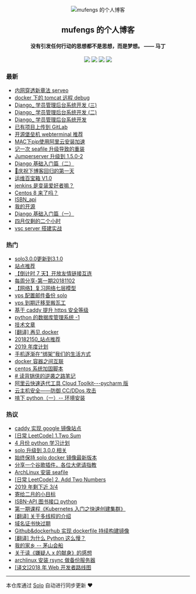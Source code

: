 <p align="center"><img alt="mufengs 的个人博客" src="https://avatars0.githubusercontent.com/u/13534743?s=460&v=4"></p><h2 align="center">
mufengs 的个人博客
</h2>

<h4 align="center">没有引发任何行动的思想都不是思想，而是梦想。 —— 马丁</h4>
<p align="center"><a title="mufengs 的个人博客" target="_blank" href="https://github.com/mufengcoding/solo-blog"><img src="https://img.shields.io/github/last-commit/mufengcoding/solo-blog.svg?style=flat-square&color=FF9900"></a>
<a title="GitHub repo size in bytes" target="_blank" href="https://github.com/mufengcoding/solo-blog"><img src="https://img.shields.io/github/repo-size/mufengcoding/solo-blog.svg?style=flat-square"></a>
<a title="Solo Version" target="_blank" href="https://github.com/b3log/solo/releases"><img src="https://img.shields.io/badge/solo-3.6.2-f1e05a.svg?style=flat-square&color=blueviolet"></a>
<a title="Hits" target="_blank" href="https://github.com/b3log/hits"><img src="https://hits.b3log.org/mufengcoding/solo-blog.svg"></a></p>

### 最新

* [内网穿透新章法 serveo](https://blog.mufengs.com/articles/2019/07/29/1564394400425.html)
* [docker 下的 tomcat 远程 debug](https://blog.mufengs.com/articles/2019/07/24/1563960906839.html)
* [Django_ 学员管理后台系统开发 (三)](https://blog.mufengs.com/articles/2019/07/18/1563429990429.html)
* [Django_ 学员管理后台系统开发 (二)](https://blog.mufengs.com/articles/2019/07/17/1563377706732.html)
* [Django_ 学员管理后台系统开发](https://blog.mufengs.com/articles/2019/07/16/1563287510777.html)
* [已有项目上传到 GitLab](https://blog.mufengs.com/articles/2019/07/10/1562743750381.html)
* [开源堡垒机 webterminal 推荐](https://blog.mufengs.com/articles/2019/07/07/1562472728657.html)
* [MAC下pip使用阿里云安装加速](https://blog.mufengs.com/articles/2019/07/04/1562250549731.html)
* [记一次 seafile 升级导致的重装](https://blog.mufengs.com/articles/2019/06/25/1561514006630.html)
* [Jumperserver 升级到 1.5.0-2](https://blog.mufengs.com/articles/2019/06/25/1561512455525.html)
* [Django 基础入门篇（二）](https://blog.mufengs.com/articles/2019/06/17/1560781336455.html)
* [🎉庆祝下博客回归的第一天](https://blog.mufengs.com/articles/2019/06/16/1560657672810.html)
* [运维百宝箱 V1.0](https://blog.mufengs.com/articles/2019/05/22/1558516924225.html)
* [jenkins 是变装爱好者嘛？](https://blog.mufengs.com/articles/2019/05/22/1558515023146.html)
* [Centos 8 来了吗？](https://blog.mufengs.com/articles/2019/05/16/1558001251375.html)
* [ISBN_api](https://blog.mufengs.com/api)
* [我的开源](https://blog.mufengs.com/my-github-repos)
* [Django 基础入门篇（一）](https://blog.mufengs.com/articles/2019/04/30/1556635472567.html)
* [四月仅剩的二个小时](https://blog.mufengs.com/articles/2019/04/30/1556633680600.html)
* [vsc server 搭建实战](https://blog.mufengs.com/articles/2019/04/21/1555853363410.html)

### 热门

* [solo3.0.0更新到3.1.0](https://blog.mufengs.com/articles/2019/03/02/1551542170554.html)
* [站点推荐](https://blog.mufengs.com/articles/2019/02/27/1531875257048.html)
* [【倒计时 7 天】开放友情链接互连](https://blog.mufengs.com/articles/2018/10/19/1539915936370.html)
* [每周分享-第一期20181102](https://blog.mufengs.com/articles/2018/11/02/1541139674442.html)
* [【网络】复习网络七层模型](https://blog.mufengs.com/articles/2018/10/19/1539964901379.html)
* [vps 配置邮件备份 solo](https://blog.mufengs.com/articles/2018/10/18/1539882476490.html)
* [vps 到期迁移至搬瓦工](https://blog.mufengs.com/articles/2018/12/03/1543890245427.html)
* [基于 caddy 提升 https 安全等级](https://blog.mufengs.com/articles/2018/11/25/1543153259670.html)
* [python 的数据库管理系统 -1](https://blog.mufengs.com/articles/2018/12/16/1544965805650.html)
* [技术文章](https://blog.mufengs.com/articles/2019/03/11/1552316114520.html)
* [[翻译] 再见 docker](https://blog.mufengs.com/articles/2019/04/12/1555082010229.html)
* [20182150_站点推荐](https://blog.mufengs.com/articles/2018/11/25/1543153897071.html)
* [2019 年度计划](https://blog.mufengs.com/articles/2018/12/29/1546102029217.html)
* [手机逐渐在“绑架”我们的生活方式](https://blog.mufengs.com/articles/2019/03/30/1553952324489.html)
* [docker 容器之间互联](https://blog.mufengs.com/articles/2019/01/05/1546703605353.html)
* [centos 系统加固脚本](https://blog.mufengs.com/articles/2018/12/24/1545662053586.html)
* [# 读背锅侠的逆袭之路笔记](https://blog.mufengs.com/articles/2018/12/06/1544084549269.html)
* [阿里云快速迭代工具 Cloud Toolkit---pycharm 版](https://blog.mufengs.com/articles/2019/03/13/1552487661162.html)
* [云主机安全——防御 CC/DDos 攻击](https://blog.mufengs.com/articles/2019/02/22/1550823924646.html)
* [啃下 python（一）-- 环境安装](https://blog.mufengs.com/articles/2018/12/25/1545751085393.html)

### 热议

* [caddy 实现 google 镜像站点](https://blog.mufengs.com/articles/2019/03/28/1553790582694.html)
* [[日常 LeetCode] 1.Two Sum](https://blog.mufengs.com/articles/2019/03/15/1552666517762.html)
* [4 月份 python 学习计划](https://blog.mufengs.com/articles/2019/04/01/1554135477670.html)
* [solo 升级到 3.0.0 相关](https://blog.mufengs.com/articles/2019/02/20/1550662259700.html)
* [始终保持 solo docker 镜像最新版本](https://blog.mufengs.com/articles/2019/03/05/1551841793596.html)
* [分享一个谷歌插件，各位大佬请指教](https://blog.mufengs.com/articles/2018/11/18/1542556592602.html)
* [ArchLinux 安装 seafile](https://blog.mufengs.com/articles/2019/02/28/1551343140136.html)
* [[日常 LeetCode] 2. Add Two Numbers](https://blog.mufengs.com/articles/2019/04/02/1554215874877.html)
* [2019 年剩下近 3/4](https://blog.mufengs.com/articles/2019/03/06/1551886456757.html)
* [寄给二月的小目标](https://blog.mufengs.com/articles/2019/01/31/1548925526871.html)
* [ISBN-API 图书接口 python](https://blog.mufengs.com/articles/2019/03/23/1553364314161.html)
* [第一期课程《Kubernetes 入门之快速创建集群》](https://blog.mufengs.com/articles/2019/04/03/1554300144376.html)
* [[翻译] 关于多线程的介绍](https://blog.mufengs.com/articles/2019/04/12/1555082696584.html)
* [域名证书快过期](https://blog.mufengs.com/articles/2018/11/23/1542998592580.html)
* [Github&dockerhub 实现 dockerfile 持续构建镜像](https://blog.mufengs.com/articles/2019/03/05/1551838325812.html)
* [[翻译] 为什么 Python 这么慢？](https://blog.mufengs.com/articles/2019/01/04/1546579369101.html)
* [我的家乡 -- 茅山会船](https://blog.mufengs.com/articles/2019/04/05/1554463762659.html)
* [关于读《嫌疑人 x 的献身》的感想](https://blog.mufengs.com/articles/2019/01/03/1546524219445.html)
* [archlinux 安装 rsync 做备份服务器](https://blog.mufengs.com/articles/2019/01/28/1548669067442.html)
* [[译文]2018 年 Web 开发者路线图](https://blog.mufengs.com/articles/2019/02/25/1551080435336.html)

---

本仓库通过 [Solo](https://github.com/b3log/solo) 自动进行同步更新 ❤️ 